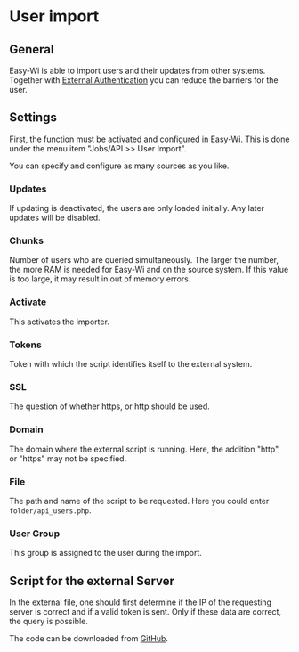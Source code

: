 # User import

## General

Easy-Wi is able to import users and their updates from other systems. Together with [External Authentication](/en/admin/jobs-api/external-authentication/) you can reduce the barriers for the user.

## Settings

First, the function must be activated and configured in Easy-Wi. This is done under the menu item "Jobs/API >> User Import".

You can specify and configure as many sources as you like.

### Updates

If updating is deactivated, the users are only loaded initially. Any later updates will be disabled.

### Chunks

Number of users who are queried simultaneously. The larger the number, the more RAM is needed for Easy-Wi and on the source system. If this value is too large, it may result in out of memory errors.

### Activate

This activates the importer.

### Tokens

Token with which the script identifies itself to the external system.

### SSL

The question of whether https, or http should be used.

### Domain

The domain where the external script is running. Here, the addition "http", or "https" may not be specified.

### File

The path and name of the script to be requested. Here you could enter `folder/api_users.php`.

### User Group

This group is assigned to the user during the import.

## Script for the external Server

In the external file, one should first determine if the IP of the requesting server is correct and if a valid token is sent.
Only if these data are correct, the query is possible.

The code can be downloaded from [GitHub](https://github.com/easy-wi/developer/blob/master/external/api_users.php).

